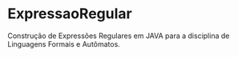 # ExpressaoRegular
Construção de Expressões Regulares em JAVA para a disciplina de Linguagens Formais e Autômatos.
